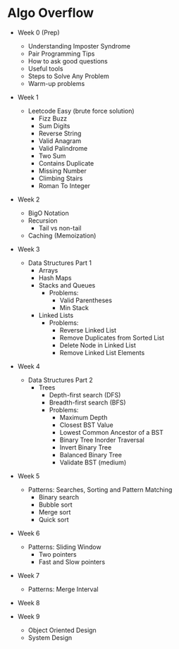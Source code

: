 # Algo Overflow

- Week 0 (Prep)
  - Understanding Imposter Syndrome
  - Pair Programming Tips
  - How to ask good questions
  - Useful tools
  - Steps to Solve Any Problem
  - Warm-up problems
- Week 1
  - Leetcode Easy (brute force solution)
    - Fizz Buzz
    - Sum Digits
    - Reverse String
    - Valid Anagram
    - Valid Palindrome
    - Two Sum
    - Contains Duplicate
    - Missing Number
    - Climbing Stairs
    - Roman To Integer
- Week 2
  - BigO Notation
  - Recursion
    - Tail vs non-tail 
  - Caching (Memoization)
- Week 3
  - Data Structures Part 1
     - Arrays
     - Hash Maps
     - Stacks and Queues
       - Problems:
         - Valid Parentheses
         - Min Stack
     - Linked Lists
       - Problems:
         - Reverse Linked List
         - Remove Duplicates from Sorted List
         - Delete Node in Linked List
         - Remove Linked List Elements
- Week 4
  - Data Structures Part 2
     - Trees
       - Depth-first search (DFS)
       - Breadth-first search (BFS)
       - Problems:
         - Maximum Depth
         - Closest BST Value
         - Lowest Common Ancestor of a BST
         - Binary Tree Inorder Traversal
         - Invert Binary Tree
         - Balanced Binary Tree
         - Validate BST (medium)
- Week 5
  - Patterns: Searches, Sorting and Pattern Matching
    - Binary search
    - Bubble sort
    - Merge sort
    - Quick sort
- Week 6
  - Patterns: Sliding Window
    - Two pointers
    - Fast and Slow pointers
- Week 7
  - Patterns: Merge Interval
- Week 8

- Week 9 
  - Object Oriented Design
  - System Design


